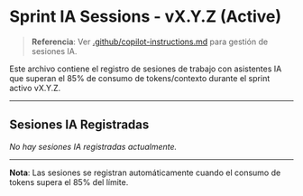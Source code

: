 ﻿# Sprint IA Sessions - vX.Y.Z (Active)

> **Referencia**: Ver [.github/copilot-instructions.md](../.github/copilot-instructions.md) para gestión de sesiones IA.

Este archivo contiene el registro de sesiones de trabajo con asistentes IA que superan el 85% de consumo de tokens/contexto durante el sprint activo vX.Y.Z.

---

## Sesiones IA Registradas

*No hay sesiones IA registradas actualmente.*

---

**Nota**: Las sesiones se registran automáticamente cuando el consumo de tokens supera el 85% del límite.
